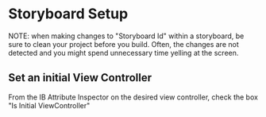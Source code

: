 
Storyboard Setup
================
NOTE: when making changes to "Storyboard Id" within a storyboard, be sure to clean your project before you build.  Often, the changes are not detected and you might spend unnecessary time yelling at the screen.

## Set an initial View Controller
From the IB Attribute Inspector on the desired view controller, check the box "Is Initial ViewController"